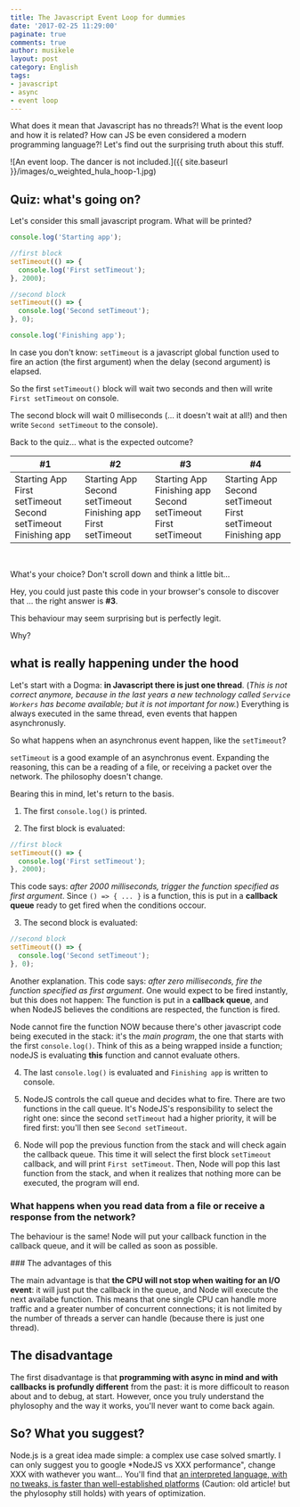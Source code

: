 ```yaml
---
title: The Javascript Event Loop for dummies
date: '2017-02-25 11:29:00'
paginate: true
comments: true
author: musikele
layout: post
category: English 
tags: 
- javascript
- async
- event loop
---
```

What does it mean that Javascript has no threads?! What is the event loop and how it is related? How can JS be even considered a modern programming language?! Let's find out the surprising truth about this stuff. 

![An event loop. The dancer is not included.]({{ site.baseurl }}/images/o_weighted_hula_hoop-1.jpg)

## Quiz: what's going on? 

Let's consider this small javascript program. What will be printed? 

```javascript
console.log('Starting app');

//first block 
setTimeout(() => {
  console.log('First setTimeout');
}, 2000);

//second block 
setTimeout(() => {
  console.log('Second setTimeout');
}, 0);

console.log('Finishing app');
```

In case you don't know: `setTimeout` is a javascript global function used to fire an action (the first argument) when the delay (second argument) is elapsed. 

So the first `setTimeout()` block will wait two seconds and then will write `First setTimeout` on console. 

The second block will wait 0 milliseconds (... it doesn't wait at all!) and then write `Second setTimeout` to the console). 

Back to the quiz... what is the expected outcome? 

| #1 | #2 | #3 | #4 | 
|----|----|----|----|
|Starting App<br>First setTimeout<br>Second setTimeout<br>Finishing app | Starting App<br>Second setTimeout<br>Finishing app<br>First setTimeout | Starting App<br>Finishing app<br>Second setTimeout<br>First setTimeout | Starting App<br>Second setTimeout<br>First setTimeout<br>Finishing app

<br> 

What's your choice? Don't scroll down and think a little bit... 

Hey, you could just paste this code in your browser's console to discover that ... the right answer is **#3**. 

This behaviour may seem surprising but is perfectly legit. 

Why?

## what is really happening under the hood 

Let's start with a Dogma: **in Javascript there is just one thread**. (*This is not correct anymore, because in the last years a new technology called `Service Workers` has become available; but it is not important for now.*) Everything is always executed in the same thread, even events that happen asynchronusly. 

So what happens when an asynchronus event happen, like the `setTimeout`? 

`setTimeout` is a good example of an asynchronus event. Expanding the reasoning, this can be a reading of a file, or receiving a packet over the network. The philosophy doesn't change. 

Bearing this in mind, let's return to the basis.

1. The first `console.log()` is printed. 

2. The first block is evaluated: 

```javascript
//first block 
setTimeout(() => {
  console.log('First setTimeout');
}, 2000);
```

This code says: *after 2000 milliseconds, trigger the function specified as first argument*. Since `() => { ... }` is a function, this is put in a **callback queue** ready to get fired when the conditions occour. 

3. The second block is evaluated: 

```javascript
//second block 
setTimeout(() => {
  console.log('Second setTimeout');
}, 0);
```

Another explanation. This code says: *after zero milliseconds, fire the function specified as first argument*. One would expect to be fired instantly, but this does not happen: The function is put in a **callback queue**, and when NodeJS believes the conditions are respected, the function is fired. 

Node cannot fire the function NOW because there's other javascript code being executed in the stack: it's the *main program*, the one that starts with the first `console.log()`. Think of this as a being wrapped inside a function; nodeJS is evaluating **this** function and cannot evaluate others. 

4. The last `console.log()` is evaluated and `Finishing app` is written to console. 

5. NodeJS controls the call queue and decides what to fire. There are two functions in the call queue. It's NodeJS's responsibility to select the right one: since the second `setTimeout` had a higher priority, it will be fired first: you'll then see `Second setTimeout`. 

6. Node will pop the previous function from the stack and will check again the callback queue. This time it will select the first block `setTimeout` callback, and will print `First setTimeout`. Then, Node will pop this last function from the stack, and when it realizes that nothing more can be executed, the program will end. 

### What happens when you read data from a file or receive a response from the network? 

The behaviour is the same! Node will put your callback function in the callback queue, and it will be called as soon as possible. 

### The advantages of this 

The main advantage is that **the CPU will not stop when waiting for an I/O event**: it will just put the callback in the queue, and Node will execute the next availabe function. This means that one single CPU can handle more traffic and a greater number of concurrent connections; it is not limited by the number of threads a server can handle (because there is just one thread). 

## The disadvantage

The first disadvantage is that **programming with async in mind and with callbacks is profundly different** from the past: it is more difficoult to reason about and to debug, at start. However, once you truly understand the phylosophy and the way it works, you'll never want to come back again. 

## So? What you suggest? 

Node.js is a great idea made simple: a complex use case solved smartly. I can only suggest you to google *NodeJS vs XXX performance", change XXX with wathever you want... You'll find that [an interpreted language, with no tweaks, is faster than well-established platforms](https://dzone.com/articles/performance-comparison-between) (Caution: old article! but the phylosophy still holds) with years of optimization. 
